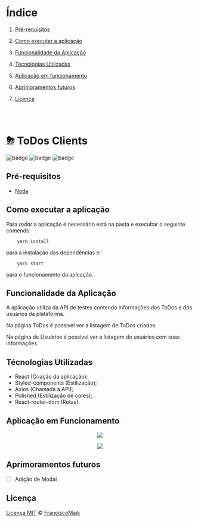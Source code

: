 # Índice
 1. [Pré-requisitos](#pré-requisitos)

 2. [Como executar a aplicação](#como-executar-a-aplicação)

 3. [Funcionalidade da Aplicação](#funcionalidade-da-aplicação)

 4. [Técnologias Utilizadas](#técnologias-utilizadas)

 5. [Aplicação em funcionamento](#aplicação-em-funcionamento)

 6. [Aprimoramentos futuros](#aprimoramentos-futuros)

 7. [Licença](#licença)

<br><br>

# ⛈ ToDos Clients
![badge](https://img.shields.io/badge/Projeto-ToDos%20Clients-%23ffa200)
![badge](https://img.shields.io/badge/Node-v14.15.1-green)
![badge](https://img.shields.io/badge/npx-v6.14.8-green)

## Pré-requisitos
- [Node](https://nodejs.org/en/)

## Como executar a aplicação
Para _rodar_ a aplicação é necessário está na pasta e execultar o seguinte comendo:

```shell
    yarn install
```

para a instalação das dependências e:

```shell
    yarn start
```

para o funcionamento da apicação.

## Funcionalidade da Aplicação
A aplicação utiliza da API de testes contendo informações dos ToDos e dos usuários da plataforma.

Na página ToDos é possível ver a listagem de ToDos criados.

Na página de Usuários é possível ver a listagem de usuários com suas informações.

## Técnologias Utilizadas
 - React (Criação da aplicação);
 - Styled-components (Estilização);
 - Axios (Chamada a API);
 - Polished (Estilização de cores);
 - React-router-dom (Rotas).

## Aplicação em Funcionamento
<p align="center">
    <img src = "https://user-images.githubusercontent.com/20601076/129917698-5eab77c2-4019-4888-875d-99258fcc5d2c.png">
</p>

<p align="center">
    <img src = "https://user-images.githubusercontent.com/20601076/129917702-2a9ec1a7-173f-4f2a-9c9c-5aa0af3a95bd.png">
</p>

## Aprimoramentos futuros
 - [ ] Adição de Modal


## Licença
[Licença MIT](https://github.com/FranciscoMaik/postits_clients/blob/main/LICENSE)  © [FranciscoMaik](https://www.linkedin.com/in/francisco-maik-fonseca-nunes-468511184/)
